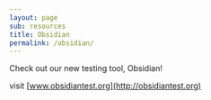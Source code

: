 ```yaml
---
layout: page
sub: resources
title: Obsidian
permalink: /obsidian/
---
```


Check out our new testing tool, Obsidian!

visit [www.obsidiantest.org](http://obsidiantest.org)